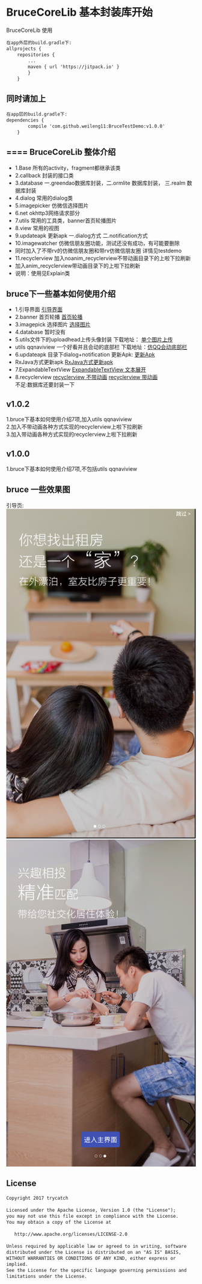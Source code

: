 # BruceCoreLib 基本封装库开始
BruceCoreLib 使用
```
在app外层的build.gradle下:
allprojects {
	repositories {
		...
		maven { url 'https://jitpack.io' }
		}
	}

```
## 同时请加上<br>
```
在app层的build.gradle下:
dependencies {
	    compile 'com.github.weileng11:BruceTestDemo:v1.0.0'
	}

```
====
BruceCoreLib 整体介绍
-------
* 1.Base                     所有的activity，fragment都继承该类
* 2.callback                 封装的接口类
* 3.database                 一.greendao数据库封装，二.ormlite 数据库封装， 三.realm 数据库封装
* 4.dialog                   常用的dialog类
* 5.imagepicker              仿微信选择图片
* 6.net                      okhttp3网络请求部分
* 7.utils                    常用的工具类，banner首页轮播图片
* 8.view                     常用的视图
* 9.updateapk                更新apk 一.dialog方式 二.notification方式
* 10.imagewatcher             仿微信朋友圈功能，测试还没有成功，有可能要删除
*  同时加入了不带rv的仿微信朋友圈和带rv仿微信朋友圈 详情见testdemo
* 11.recyclerview             加入noanim_recyclerview不带动画目录下的上啦下拉刷新
*  加入anim_recyclerview带动画目录下的上啦下拉刷新
* 说明：使用见Explain类

## bruce下一些基本如何使用介绍
* 1.引导界面  [引导界面](https://github.com/bingoogolapple/BGABanner-Android#%E6%89%93%E8%B5%8F%E6%94%AF%E6%8C%81)
* 2.banner 首页轮播  [首页轮播](https://github.com/youth5201314/banner)
* 3.imagepick 选择图片  [选择图片](https://github.com/jeasonlzy/ImagePicker)
* 4.database   暂时没有
* 5.utils文件下的uploadhead上传头像封装  下载地址： [单个图片上传](https://github.com/wsy858/android-headimage-cliper)<br>
* utils qqnaviview 一个好看并且会动的底部栏  下载地址：[仿QQ会动底部栏](https://github.com/XingdongYu/QQNaviView)<br>
* 6.updateapk 目录下dialog+notification    更新Apk: [更新Apk](https://github.com/feicien/android-auto-update)<br>
* RxJava方式更新apk  [RxJava方式更新apk](https://github.com/guoyoujin/MyUpdateApk)<br>
* 7.ExpandableTextView [ExpandableTextView 文本展开](https://github.com/search?utf8=✓&q=ExpandableTextView&type=)<br>
* 8.recyclerview  [recyclerview 不带动画](https://github.com/jdsjlzx/LRecyclerView)  [recyclerview 带动画](http://blog.csdn.net/u012551350/article/details/52026740)<br>
        不足:数据库还要封装一下<br>

## v1.0.2 <br>
1.bruce下基本如何使用介绍7项,加入utils qqnaviview <br>
2.加入不带动画各种方式实现的recyclerview上啦下拉刷新 <br>
3.加入带动画各种方式实现的recyclerview上啦下拉刷新 <br>


## v1.0.0 <br>
1.bruce下基本如何使用介绍7项,不包括utils qqnaviview

## bruce 一些效果图 <br>
引导页:<br>
![screenshot](https://github.com/weileng11/BruceTestDemo/blob/master/img/yd1.png)
![screenshot](https://github.com/weileng11/BruceTestDemo/blob/master/img/yd2.png)



## License


```
Copyright 2017 trycatch

Licensed under the Apache License, Version 1.0 (the "License");
you may not use this file except in compliance with the License.
You may obtain a copy of the License at

   http://www.apache.org/licenses/LICENSE-2.0

Unless required by applicable law or agreed to in writing, software
distributed under the License is distributed on an "AS IS" BASIS,
WITHOUT WARRANTIES OR CONDITIONS OF ANY KIND, either express or implied.
See the License for the specific language governing permissions and
limitations under the License.
```